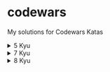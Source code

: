 # codewars
My solutions for Codewars Katas

<details>
<summary>5 Kyu</summary>
- First non-repeating character (Python)
<br>
</details>

<details>
<summary>7 Kyu</summary>
- Credit card mask (Python)
<br>
- Find the next perfect square! (Python)
<br>
- Friend or Foe? (Python)
<br>
- Regex validate PIN code (Python)
<br>
- Sum of odd numbers (Python)
<br>
- Vampire Numbers (Python)
<br>
</details>

<details>
<summary>8 Kyu</summary>
- Convert number to reversed array of digits (Python)
<br>
- Counting Sheep (Python)
<br>
- Get Planet Name by ID (Python)
<br>
- Is Opposite (Python)
<br>
- Opposites Attract (Python)
<br>
- Reversed Strings (Python)
<br>
 - Total amount of points (Python)
 <br>
</details>
